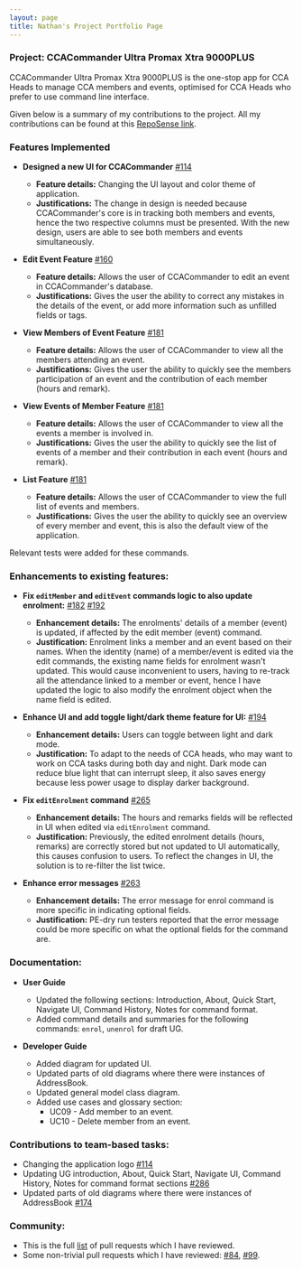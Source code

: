 ```yaml
---
layout: page
title: Nathan's Project Portfolio Page
---
```


### Project: CCACommander Ultra Promax Xtra 9000PLUS

CCACommander Ultra Promax Xtra 9000PLUS is the one-stop app for CCA Heads to manage CCA members and events, optimised for CCA Heads who prefer to use command line interface.

Given below is a summary of my contributions to the project. All my contributions can be found at this [RepoSense link](https://nus-cs2103-ay2324s1.github.io/tp-dashboard/?search=ph-nathan&breakdown=true#/).

### Features Implemented
* **Designed a new UI for CCACommander** [#114](https://github.com/AY2324S1-CS2103T-F11-1/tp/pull/114)
  * **Feature details:** Changing the UI layout and color theme of application.
  * **Justifications:** The change in design is needed because CCACommander's core is in tracking both members and events,
    hence the two respective columns must be presented. With the new design, users are able to see both members and events simultaneously.

* **Edit Event Feature** [#160](https://github.com/AY2324S1-CS2103T-F11-1/tp/pull/160)
  * **Feature details:** Allows the user of CCACommander to edit an event in CCACommander's database.
  * **Justifications:** Gives the user the ability to correct any mistakes in the details of the event, or add more information such as unfilled fields or tags.

* **View Members of Event Feature** [#181](https://github.com/AY2324S1-CS2103T-F11-1/tp/pull/181)
  * **Feature details:** Allows the user of CCACommander to view all the members attending an event.
  * **Justifications:** Gives the user the ability to quickly see the members participation of an event and the contribution of each member (hours and remark).

* **View Events of Member Feature** [#181](https://github.com/AY2324S1-CS2103T-F11-1/tp/pull/181)
  * **Feature details:** Allows the user of CCACommander to view all the events a member is involved in.
  * **Justifications:** Gives the user the ability to quickly see the list of events of a member and their contribution in each event (hours and remark).

* **List Feature** [#181](https://github.com/AY2324S1-CS2103T-F11-1/tp/pull/181)
  * **Feature details:** Allows the user of CCACommander to view the full list of events and members.
  * **Justifications:** Gives the user the ability to quickly see an overview of every member and event, this is also the default view of the application.

Relevant tests were added for these commands.

### Enhancements to existing features:
* **Fix `editMember` and `editEvent` commands logic to also update enrolment:** [#182](https://github.com/AY2324S1-CS2103T-F11-1/tp/pull/182) [#192](https://github.com/AY2324S1-CS2103T-F11-1/tp/pull/192)
  * **Enhancement details:** The enrolments' details of a member (event) is updated, if affected by the edit member (event) command.
  * **Justification:** Enrolment links a member and an event based on their names. When the identity (name) of a member/event is edited via the edit commands, the existing name fields for enrolment wasn't updated.
    This would cause inconvenient to users, having to re-track all the attendance linked to a member or event, hence I have updated the logic
    to also modify the enrolment object when the name field is edited.

* **Enhance UI and add toggle light/dark theme feature for UI:** [#194](https://github.com/AY2324S1-CS2103T-F11-1/tp/pull/194)
  * **Enhancement details:** Users can toggle between light and dark mode.
  * **Justification:** To adapt to the needs of CCA heads, who may want to work on CCA tasks during both day and night. Dark mode can reduce blue light
    that can interrupt sleep, it also saves energy because less power usage to display darker background.

* **Fix `editEnrolment` command** [#265](https://github.com/AY2324S1-CS2103T-F11-1/tp/pull/265)
  * **Enhancement details:** The hours and remarks fields will be reflected in UI when edited via `editEnrolment` command.
  * **Justification:** Previously, the edited enrolment details (hours, remarks) are correctly stored but not updated to UI automatically,
    this causes confusion to users. To reflect the changes in UI, the solution is to re-filter the list twice.

* **Enhance error messages** [#263](https://github.com/AY2324S1-CS2103T-F11-1/tp/pull/263)
  * **Enhancement details:** The error message for enrol command is more specific in indicating optional fields.
  * **Justification:** PE-dry run testers reported that the error message could be more specific on what the optional fields for the command are.

### Documentation:
* **User Guide**
  * Updated the following sections: Introduction, About, Quick Start, Navigate UI, Command History, Notes for command format.
  * Added command details and summaries for the following commands: `enrol`, `unenrol` for draft UG.

* **Developer Guide**
  * Added diagram for updated UI.
  * Updated parts of old diagrams where there were instances of AddressBook.
  * Updated general model class diagram.
  * Added use cases and glossary section:
    * UC09 - Add member to an event.
    * UC10 - Delete member from an event.

### Contributions to team-based tasks:
* Changing the application logo [#114](https://github.com/AY2324S1-CS2103T-F11-1/tp/pull/114)
* Updating UG introduction, About, Quick Start, Navigate UI, Command History, Notes for command format sections [#286](https://github.com/AY2324S1-CS2103T-F11-1/tp/pull/286)
* Updated parts of old diagrams where there were instances of AddressBook [#174](https://github.com/AY2324S1-CS2103T-F11-1/tp/pull/174)

### Community:
* This is the full [list](https://github.com/AY2324S1-CS2103T-F11-1/tp/pulls?q=is%3Apr+reviewed-by%3Aph-nathan) of pull requests which I have reviewed.
* Some non-trivial pull requests which I have reviewed: [#84](https://github.com/AY2324S1-CS2103T-F11-1/tp/pull/84), [#99](https://github.com/AY2324S1-CS2103T-F11-1/tp/pull/99).
